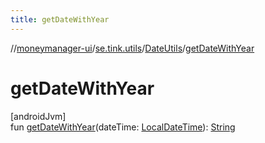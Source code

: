 ```yaml
---
title: getDateWithYear
---
```

//[moneymanager-ui](../../../index.html)/[se.tink.utils](../index.html)/[DateUtils](index.html)/[getDateWithYear](get-date-with-year.html)



# getDateWithYear



[androidJvm]\
fun [getDateWithYear](get-date-with-year.html)(dateTime: [LocalDateTime](https://developer.android.com/reference/kotlin/java/time/LocalDateTime.html)): [String](https://kotlinlang.org/api/latest/jvm/stdlib/kotlin/-string/index.html)




